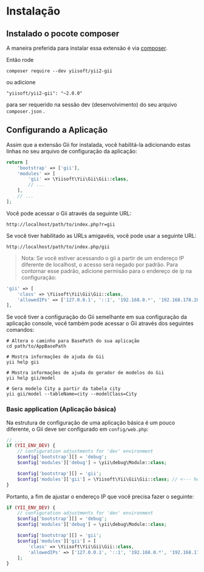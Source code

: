 Instalação
============

## Instalado o pocote composer

A maneira preferida para instalar essa extensão é via [composer](https://getcomposer.org/download/).

Então rode

```
composer require --dev yiisoft/yii2-gii
```

ou adicione

```
"yiisoft/yii2-gii": "~2.0.0"
```

para ser requerido na sessão dev (desenvolvimento) do seu  arquivo `composer.json` .


## Configurando a Aplicação

Assim que a extensão Gii for instalada, você habilitá-la adicionando estas linhas no seu arquivo de configuração da aplicação:

```php
return [
    'bootstrap' => ['gii'],
    'modules' => [
        'gii' => \Yiisoft\Yii\Gii\Gii::class,
        // ...
    ],
    // ...
];
```

Você pode acessar o Gii através da seguinte URL:

```
http://localhost/path/to/index.php?r=gii
```

Se você tiver habilitado as URLs amigavéis, você pode usar a seguinte URL:

```
http://localhost/path/to/index.php/gii
```

> Nota: Se você estiver acessando o gii a partir de um endereço IP diferente de localhost, o acesso será negado por padrão.
> Para contornar esse padrão, adicione permisão para o endereço de ip na configuração:
>

```php
'gii' => [
    'class' => \Yiisoft\Yii\Gii\Gii::class,
    'allowedIPs' => ['127.0.0.1', '::1', '192.168.0.*', '192.168.178.20'] // adjust this to your needs
],
```

Se você tiver a configuração do Gii semelhante em sua configuração da aplicação console, você também pode acessar o Gii através
dos seguintes comandos:

```
# Altera o caminho para BasePath do sua aplicação
cd path/to/AppBasePath

# Mostra informações de ajuda do Gii
yii help gii

# Mostra informações de ajuda do gerador de modelos do Gii
yii help gii/model

# Gera modelo City a partir da tabela city
yii gii/model --tableName=city --modelClass=City
```

### Basic application (Aplicação básica)

Na estrutura de configuração de uma aplicação básica é um pouco diferente, o Gii deve ser configurado em
`config/web.php`:

```php
// ...
if (YII_ENV_DEV) {
    // configuration adjustments for 'dev' environment
    $config['bootstrap'][] = 'debug';
    $config['modules']['debug'] = \yii\debug\Module::class;

    $config['bootstrap'][] = 'gii';
    $config['modules']['gii'] = \Yiisoft\Yii\Gii\Gii::class; // <--- here
}
```

Portanto, a fim de ajustar o endereço IP que você precisa fazer o seguinte:

```php
if (YII_ENV_DEV) {
    // configuration adjustments for 'dev' environment
    $config['bootstrap'][] = 'debug';
    $config['modules']['debug'] = \yii\debug\Module::class;

    $config['bootstrap'][] = 'gii';
    $config['modules']['gii'] = [
        'class' => \Yiisoft\Yii\Gii\Gii::class,
        'allowedIPs' => ['127.0.0.1', '::1', '192.168.0.*', '192.168.178.20'],
    ];
}
```
